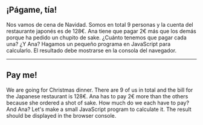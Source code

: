 ## ¡Págame, tía!

Nos vamos de cena de Navidad. Somos en total 9 personas y la cuenta del restaurante japonés es de 128€.
Ana tiene que pagar 2€ más que los demás porque ha pedido un chupito de sake. ¿Cuánto tenemos que pagar cada una? ¿Y Ana? Hagamos un pequeño programa en JavaScript para calcularlo. El resultado debe mostrarse en la consola del navegador.

---

## Pay me!

We are going for Christmas dinner. There are 9 of us in total and the bill for the Japanese restaurant is 128€.
Ana has to pay 2€ more than the others because she ordered a shot of sake.
How much do we each have to pay? And Ana? Let's make a small
JavaScript program to calculate it. The result should be displayed in the browser console.

